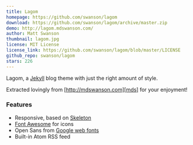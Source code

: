 ```yaml
---
title: Lagom
homepage: https://github.com/swanson/lagom
download: https://github.com/swanson/lagom/archive/master.zip
demo: http://lagom.mdswanson.com/
author: Matt Swanson
thumbnail: lagom.jpg
license: MIT License
license_link: https://github.com/swanson/lagom/blob/master/LICENSE
github_repo: swanson/lagom
stars: 226
---
```


Lagom, a [Jekyll][j] blog theme with just the right amount of style.

Extracted lovingly from [http://mdswanson.com][mds] for your enjoyment!

### Features

* Responsive, based on [Skeleton][skeleton]
* [Font Awesome][font-awesome] for icons
* Open Sans from [Google web fonts][gfonts]
* Built-in Atom RSS feed


[j]: http://jekyllrb.com/
[mds]: http://mdswanson.com
[skeleton]: http://www.getskeleton.com/
[font-awesome]: http://fortawesome.github.io/Font-Awesome/
[gfonts]: http://www.google.com/fonts/specimen/Open+Sans

